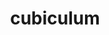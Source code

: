 ---
title: cubiculum
meaning: bedroom
ch: eight
pos: noun
stem: cubicul
genend: ī
abbgender: n.
abbgender2: neut.
gender: neuter
declension: second
derivative: cubicule
six: y
---